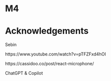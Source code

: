 # M4
# Acknowledgements
<p> Sebin </p>
<p> https://www.youtube.com/watch?v=pTFZFxd4hOI </p>
<p> https://cassidoo.co/post/react-microphone/</p>
<p> ChatGPT & Copilot</p>
